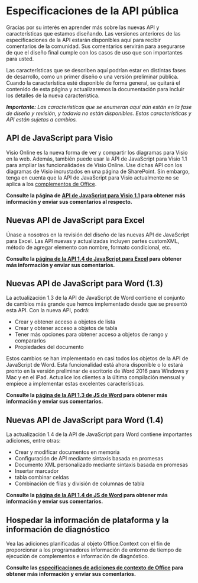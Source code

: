 # <a name="open-api-specifications"></a>Especificaciones de la API pública

Gracias por su interés en aprender más sobre las nuevas API y características que estamos diseñando. Las versiones anteriores de las especificaciones de la API estarán disponibles aquí para recibir comentarios de la comunidad. Sus comentarios servirán para asegurarse de que el diseño final cumple con los casos de uso que son importantes para usted. 

Las características que se describen aquí podrían estar en distintas fases de desarrollo, como un primer diseño o una versión preliminar pública. Cuando la característica esté disponible de forma general, se quitará el contenido de esta página y actualizaremos la documentación para incluir los detalles de la nueva característica. 

_**Importante:** Las características que se enumeran aquí aún están en la fase de diseño y revisión, y todavía no están disponibles. Estas características y API están sujetas a cambios._

## <a name="visio-javascript-apis"></a>API de JavaScript para Visio
Visio Online es la nueva forma de ver y compartir los diagramas para Visio en la web. Además, también puede usar la API de JavaScript para Visio 1.1 para ampliar las funcionalidades de Visio Online. Use dichas API con los diagramas de Visio incrustados en una página de SharePoint. Sin embargo, tenga en cuenta que la API de JavaScript para Visio actualmente no se aplica a los [complementos de Office](https://dev.office.com/docs/add-ins/overview/office-add-ins).

**Consulte la página de [API de JavaScript para Visio 1.1](https://github.com/OfficeDev/office-js-docs/tree/VisioJs_1.1_Openspec) para obtener más información y enviar sus comentarios al respecto.**

## <a name="new-excel-javascript-apis"></a>Nuevas API de JavaScript para Excel
Únase a nosotros en la revisión del diseño de las nuevas API de JavaScript para Excel. Las API nuevas y actualizadas incluyen partes customXML, método de agregar elemento con nombre, formato condicional, etc. 

**Consulte la [página de la API 1.4 de JavaScript para Excel](https://github.com/OfficeDev/office-js-docs/tree/ExcelJs_1.4_OpenSpec) para obtener más información y enviar sus comentarios.**

## <a name="new-word-javascript-apis-13"></a>Nuevas API de JavaScript para Word (1.3)
La actualización 1.3 de la API de JavaScript de Word contiene el conjunto de cambios más grande que hemos implementado desde que se presentó esta API. Con la nueva API, podrá: 

* Crear y obtener acceso a objetos de lista
* Crear y obtener acceso a objetos de tabla
* Tener más opciones para obtener acceso a objetos de rango y compararlos
* Propiedades del documento

Estos cambios se han implementado en casi todos los objetos de la API de JavaScript de Word. Esta funcionalidad está ahora disponible o lo estará pronto en la versión preliminar de escritorio de Word 2016 para Windows y Mac y en el iPad. Actualice los clientes a la última compilación mensual y empiece a implementar estas excelentes características.

**Consulte la [página de la API 1.3 de JS de Word](https://github.com/OfficeDev/office-js-docs/tree/WordJs_1.3_Openspec/word) para obtener más información y enviar sus comentarios.**

## <a name="new-word-javascript-apis-14"></a>Nuevas API de JavaScript para Word (1.4)
La actualización 1.4 de la API de JavaScript para Word contiene importantes adiciones, entre otras:

* Crear y modificar documentos en memoria
* Configuración de API mediante sintaxis basada en promesas
* Documento XML personalizado mediante sintaxis basada en promesas
* Insertar marcador 
* tabla combinar celdas
* Combinación de filas y división de columnas de tabla

**Consulte la [página de la API 1.4 de JS de Word](https://github.com/OfficeDev/office-js-docs/tree/WordJs_1.4_OpenSpec) para obtener más información y enviar sus comentarios.**

## <a name="host-platform-information-and-diagnostic-information"></a>Hospedar la información de plataforma y la información de diagnóstico 
Vea las adiciones planificadas al objeto Office.Context con el fin de proporcionar a los programadores información de entorno de tiempo de ejecución de complementos e información de diagnóstico. 

**Consulte las [especificaciones de adiciones de contexto de Office](https://github.com/OfficeDev/office-js-docs/tree/ContextAdditions_OpenSpec) para obtener más información y enviar sus comentarios.**

